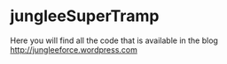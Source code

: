 jungleeSuperTramp
=================

Here you will find all the code that is available in the blog http://jungleeforce.wordpress.com
